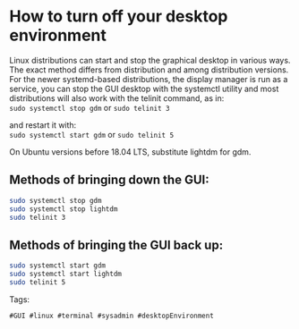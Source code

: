 # How to turn off your desktop environment

Linux distributions can start and stop the graphical desktop in various ways. The exact method differs from distribution and among distribution versions. For the newer systemd-based distributions, the display manager is run as a service, you can stop the GUI desktop with the systemctl utility and most distributions will also work with the telinit command, as in:  
`sudo systemctl stop gdm` or `sudo telinit 3`

and restart it with:  
`sudo systemctl start gdm` or `sudo telinit 5`

On Ubuntu versions before 18.04 LTS, substitute lightdm for gdm.

## Methods of bringing down the GUI:

```sh
sudo systemctl stop gdm
sudo systemctl stop lightdm
sudo telinit 3
```

## Methods of bringing the GUI back up:

```sh
sudo systemctl start gdm
sudo systemctl start lightdm
sudo telinit 5
```

Tags:

    #GUI #linux #terminal #sysadmin #desktopEnvironment

